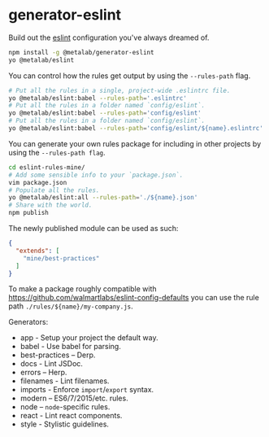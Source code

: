 # generator-eslint

Build out the [eslint] configuration you've always dreamed of.

```sh
npm install -g @metalab/generator-eslint
yo @metalab/eslint
```

You can control how the rules get output by using the `--rules-path` flag.

```sh
# Put all the rules in a single, project-wide .eslintrc file.
yo @metalab/eslint:babel --rules-path='.eslintrc'
# Put all the rules in a folder named `config/eslint`.
yo @metalab/eslint:babel --rules-path='config/eslint'
# Put all the rules in a folder named `config/eslint`.
yo @metalab/eslint:babel --rules-path='config/eslint/${name}.eslintrc'
```

You can generate your own rules package for including in other projects by using the `--rules-path flag`.

```sh
cd eslint-rules-mine/
# Add some sensible info to your `package.json`.
vim package.json
# Populate all the rules.
yo @metalab/eslint:all --rules-path='./${name}.json'
# Share with the world.
npm publish
```

The newly published module can be used as such:

```json
{
  "extends": [
    "mine/best-practices"
  ]
}
```

To make a package roughly compatible with https://github.com/walmartlabs/eslint-config-defaults you can use the rule path `./rules/${name}/my-company.js`.

Generators:
 * app - Setup your project the default way.
 * babel - Use babel for parsing.
 * best-practices – Derp.
 * docs - Lint JSDoc.
 * errors – Herp.
 * filenames - Lint filenames.
 * imports - Enforce `import`/`export` syntax.
 * modern – ES6/7/2015/etc. rules.
 * node – `node`-specific rules.
 * react - Lint react components.
 * style - Stylistic guidelines.

[eslint]: http://eslint.org/
